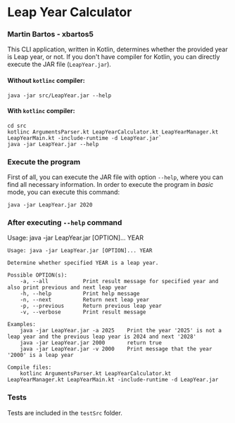 # Leap Year Calculator

### Martin Bartos - xbartos5

This CLI application, written in Kotlin, determines whether the provided year is Leap year, or not. If you don't have
compiler for Kotlin, you can directly execute the JAR file (`LeapYear.jar`).

#### Without `kotlinc` compiler:

```shell
java -jar src/LeapYear.jar --help
```

#### With `kotlinc` compiler:

```shell
cd src
kotlinc ArgumentsParser.kt LeapYearCalculator.kt LeapYearManager.kt LeapYearMain.kt -include-runtime -d LeapYear.jar`
java -jar LeapYear.jar --help
```

### Execute the program

First of all, you can execute the JAR file with option `--help`, where you can find all necessary information. In order
to execute the program in _basic_ mode, you can execute this command:

```shell
java -jar LeapYear.jar 2020
```

### After executing `--help` command

Usage: java -jar LeapYear.jar [OPTION]... YEAR

```shell
Usage: java -jar LeapYear.jar [OPTION]... YEAR

Determine whether specified YEAR is a leap year.

Possible OPTION(s):
    -a, --all           Print result message for specified year and also print previous and next leap year
    -h, --help          Print help message
    -n, --next          Return next leap year        
    -p, --previous      Return previous leap year
    -v, --verbose       Print result message
    
Examples:
    java -jar LeapYear.jar -a 2025    Print the year '2025' is not a leap year and the previous leap year is 2024 and next '2028'
    java -jar LeapYear.jar 2000       return true
    java -jar LeapYear.jar -v 2000    Print message that the year '2000' is a leap year
    
Compile files:
    kotlinc ArgumentsParser.kt LeapYearCalculator.kt LeapYearManager.kt LeapYearMain.kt -include-runtime -d LeapYear.jar
```

### Tests

Tests are included in the `testSrc` folder.
